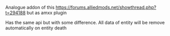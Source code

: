 Analogue addon of this https://forums.alliedmods.net/showthread.php?t=294188
but as amxx plugin

Has the same api but with some difference. All data of entity will be remove automatically on entity death
